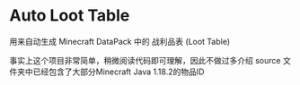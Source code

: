 # Auto Loot Table

用来自动生成 Minecraft DataPack 中的 战利品表 (Loot Table)

事实上这个项目非常简单，稍微阅读代码即可理解，因此不做过多介绍
source 文件夹中已经包含了大部分Minecraft Java 1.18.2的物品ID